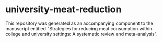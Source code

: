 # university-meat-reduction
This repository was generated as an accompanying component to the manuscript entitled "Strategies for reducing meat consumption within college and university settings: A systematic review and meta-analysis".